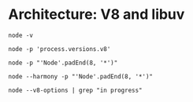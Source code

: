 # Architecture: V8 and libuv

`node -v`

`node -p 'process.versions.v8'`

`node -p "'Node'.padEnd(8, '*')"`

`node --harmony -p "'Node'.padEnd(8, '*')"`

`node --v8-options | grep "in progress"`

